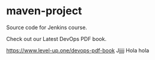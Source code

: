 # maven-project
Source code for Jenkins course.

Check out our Latest DevOps PDF book.

https://www.level-up.one/devops-pdf-book
Jjjjj
Hola hola 
